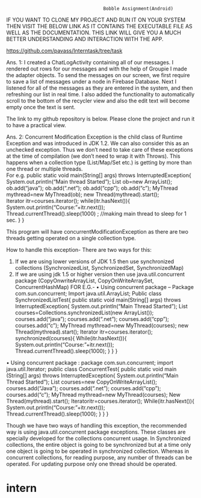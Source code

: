                                         Bobble Assignment(Android)











IF YOU WANT TO CLONE MY PROJECT AND RUN IT ON YOUR SYSTEM THEN VISIT THE BELOW LINK AS IT CONTAINS THE EXECUTABLE FILE AS WELL AS THE DOCUMENTATION. THIS LINK WILL GIVE YOU A MUCH BETTER UNDERSTANDING AND INTERACTION WITH THE APP.

https://github.com/pavass/Interntask/tree/task























Ans. 1:   I created a ChatLogActivity containing all of our messages. I rendered out rows for our messages and with the help of Groupie I made the adapter objects. To send the messages on our screen, we first require to save a list of messages under a node in Firebase Database. Next I listened for all of the messages as they are entered in the system, and then refreshing our list in real time. I also added the functionality to automatically scroll to the bottom of the recycler view and also the edit text will become empty once the text is sent.

The link to my  github repository is below. Please clone the project and run it to have a practical view. 



Ans. 2:  Concurrent Modification Exception is the child class of Runtime Exception and was introduced in JDK 1.2. We can also consider this as an unchecked exception. Thus we don’t need to take care of these exceptions at the time of compilation (we don’t need to wrap it with Throws). 
This happens when a collection type (List/Map/Set etc.) is getting by more than one thread or multiple threads.   
For e.g. 
public static void main(String[] args) throws InterruptedException{
System.out.println(“Main thread Started”);
List<String> ob=new ArrayList<String>();
ob.add(“java”);
ob.add(“.net”);
ob.add(“cpp”);
ob.add(“c”);
MyThread mythread=new MyThread(ob);
new Thread(mythread).start();                     
Iterator<String> itr=courses.iterator();
while(itr.hasNext()){
System.out.println(“Course:”+itr.next());
Thread.currentThread().sleep(1000) ;   //making main thread to sleep for 1 sec.
}
}


This program will have concurrentModificationException as there are two threads getting operated on a single collection type.

How to handle this exception-
There are two ways for this:
1)	If we are using lower versions of JDK 1.5 then use synchronized collections (SynchronizedList, SynchronizedSet, SynchronizedMap)
2)	If we are using jdk 1.5 or higher version then use java.util.concurrent package (CopyOnwriteArrayList, CopyOnWriteArraySet, ConcurrentHashMap)
FOR E.G.-
•	Using concurrent package –
Package com.sun.concurrent;
Import java.util.ArrayList;
Public class SynchronizedListTest{
public static void main(String[] args) throws InterruptedException{
System.out.println(“Main Thread Started”);
List<String> courses=Collections.synchronizedList(new ArrayList<String>());
courses.add(“java”);
courses.add(“.net”);
courses.add(“cpp”);
courses.add(“c”);
MyThread mythread=new MyThread(courses);
new Thread(mythread).start();
Iterator<String> itr=courses.iterator();
synchronized(courses){
While(itr.hasNext()){
System.out.println(“Course:”+itr.next());
Thread.currentThread().sleep(1000);
}
}
}


•	Using concurrent package :
package com.sun.concurrent;
import java.util.Iterator;
public class ConcurrentTest{
public static void main (String[] args) throws InterruptedException{
System.out.println(“Main Thread Started”);
List<String> courses=new CopyOnWriteArrayList<String>();
courses.add(“Java”);
courses.add(“.net”);
courses.add(“cpp”);
courses.add(“c”);
MyThread mythread=new MyThread(courses);
New Thread(mythread).start();
Iterator<String>itr=courses.iterator();
While(itr.hasNext()){
System.out.println(“Course:”+itr.next());
Thread.currentThread().sleep(1000);
}
}
}


Though we have two ways of handling this exception, the recommended way is using java.util.concurrent package exceptions. These classes are specially developed for the collections concurrent usage.
In Synchronized collections, the entire object is going to be synchronized but at a time only one object is going to be operated in synchronized collection. Whereas in concurrent collections, for reading purpose, any number of threads can be operated. For updating purpose only one thread should be operated.








            

# intern
